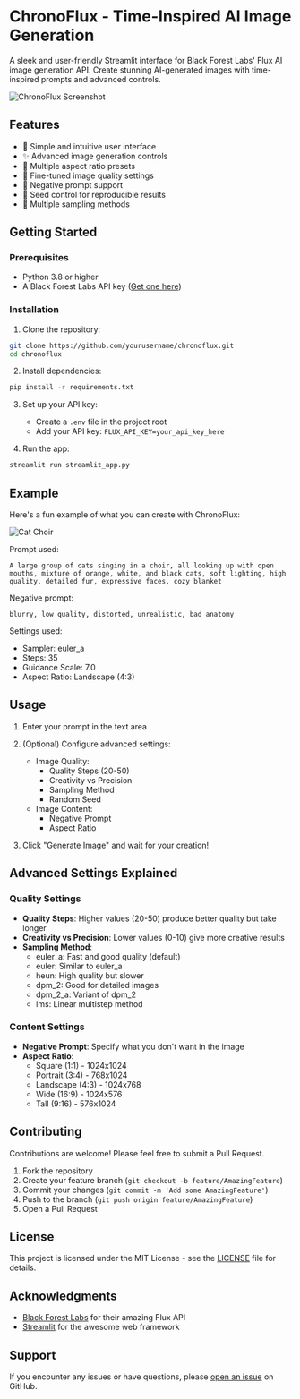 # ChronoFlux - Time-Inspired AI Image Generation

A sleek and user-friendly Streamlit interface for Black Forest Labs' Flux AI image generation API. Create stunning AI-generated images with time-inspired prompts and advanced controls.

![ChronoFlux Screenshot](docs/screenshot.png)

## Features

- 🎨 Simple and intuitive user interface
- ✨ Advanced image generation controls
- 📐 Multiple aspect ratio presets
- 🎯 Fine-tuned image quality settings
- 🚫 Negative prompt support
- 🎲 Seed control for reproducible results
- 🔄 Multiple sampling methods

## Getting Started

### Prerequisites

- Python 3.8 or higher
- A Black Forest Labs API key ([Get one here](https://bfl.ai))

### Installation

1. Clone the repository:
```bash
git clone https://github.com/yourusername/chronoflux.git
cd chronoflux
```

2. Install dependencies:
```bash
pip install -r requirements.txt
```

3. Set up your API key:
   - Create a `.env` file in the project root
   - Add your API key: `FLUX_API_KEY=your_api_key_here`

4. Run the app:
```bash
streamlit run streamlit_app.py
```

## Example

Here's a fun example of what you can create with ChronoFlux:

![Cat Choir](docs/example_cats.jpg)

Prompt used:
```
A large group of cats singing in a choir, all looking up with open mouths, mixture of orange, white, and black cats, soft lighting, high quality, detailed fur, expressive faces, cozy blanket
```

Negative prompt:
```
blurry, low quality, distorted, unrealistic, bad anatomy
```

Settings used:
- Sampler: euler_a
- Steps: 35
- Guidance Scale: 7.0
- Aspect Ratio: Landscape (4:3)

## Usage

1. Enter your prompt in the text area
2. (Optional) Configure advanced settings:
   - Image Quality:
     - Quality Steps (20-50)
     - Creativity vs Precision
     - Sampling Method
     - Random Seed
   - Image Content:
     - Negative Prompt
     - Aspect Ratio

3. Click "Generate Image" and wait for your creation!

## Advanced Settings Explained

### Quality Settings

- **Quality Steps**: Higher values (20-50) produce better quality but take longer
- **Creativity vs Precision**: Lower values (0-10) give more creative results
- **Sampling Method**:
  - euler_a: Fast and good quality (default)
  - euler: Similar to euler_a
  - heun: High quality but slower
  - dpm_2: Good for detailed images
  - dpm_2_a: Variant of dpm_2
  - lms: Linear multistep method

### Content Settings

- **Negative Prompt**: Specify what you don't want in the image
- **Aspect Ratio**:
  - Square (1:1) - 1024x1024
  - Portrait (3:4) - 768x1024
  - Landscape (4:3) - 1024x768
  - Wide (16:9) - 1024x576
  - Tall (9:16) - 576x1024

## Contributing

Contributions are welcome! Please feel free to submit a Pull Request.

1. Fork the repository
2. Create your feature branch (`git checkout -b feature/AmazingFeature`)
3. Commit your changes (`git commit -m 'Add some AmazingFeature'`)
4. Push to the branch (`git push origin feature/AmazingFeature`)
5. Open a Pull Request

## License

This project is licensed under the MIT License - see the [LICENSE](LICENSE) file for details.

## Acknowledgments

- [Black Forest Labs](https://bfl.ai) for their amazing Flux API
- [Streamlit](https://streamlit.io) for the awesome web framework

## Support

If you encounter any issues or have questions, please [open an issue](https://github.com/yourusername/chronoflux/issues) on GitHub.
